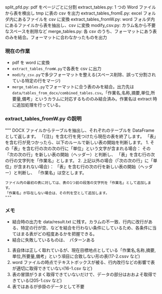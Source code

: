 split_pfd.py: pdf をページごとに分割
extract_tables.py: 1 つの Word ファイルから表を検出し tmp に表の csv を出力
extract_tables_fromE.py: excel フォルダ内にあるファイルを csv に変換
extract_tables_fromW.py: word フォルダ内にあるファイルから表を抽出し、csv に変換
modify_csv.py: カラム名から不要なスペースを削除など
merge_tables.py: 各 csv のうち、フォーマットにあう表のみを結合。フォーマットに合わなかったものを出力

### 現在の作業

- pdf を word に変換
- `extract_tables_fromW.py`で各表を csv に出力
- `modify_csv.py`で多少フォーマットを整える(スペース削除、誤って分割されている特定の行をマージ)
- `merge_tables.py`でフォーマットに合う表のみを結合。出力先は`data/tables_from_docx/combined_tables.csv`。「作業名,名称,摘要,単位,所要量,備考」というカラムに対応するもののみ結合済み。作業名は extract 時に追加処理を行っている。

### extract_tables_fromW.py の説明

"""
DOCX ファイルからテーブルを抽出し、それぞれのテーブルを DataFrame として返します。
「(注)」を含む行を見つけたら現在の表を終了します。
「表」を含む行が見つかったら、以下のルールで新しい表の開始を判断します。 1. その「表」を含む行の次の次の行に「単位」という文字が含まれる場合：
その「次の次の行」を新しい表の開始（ヘッダー）と判断し、
「表」を含む行の次の行の文字列を「作業名」とします。 2. 上記以外の場合（「次の次の行」に「単位」が含まれない場合）：
「表」を含む行の次の行を新しい表の開始（ヘッダー）と判断し、
「作業名」は空とします。

    ファイル内の最初の表に対しては、表の1つ前の段落の文字列を「作業名」として追加します。
    「作業名」が存在しない場合は、その列を空として追加します。
    """

### メモ

- 結合時の出力を data/result.txt に残す。カラムの不一致、行内に改行がある、特定の行が空、などを結合を行わない条件にしているため、各条件に当てはまる表がどの程度あるかを把握できる。
- 結合に失敗しているものは、　パターンある

1. 表自体は正しく取れているが、現在目標地点としている「作業名,名称,摘要,単位,所要量,備考」という項目に合致しない形の表(17-2.cssv など)
2. word ファイルの時点でテキストボックスが被る、行内改行などの影響で表が適切に取得できていない(16-1.csv など)
3. 表の冒頭がうまく取得できていないだけで、データの部分はおおよそ取得できている(205-1.csv など)
4. 表ではあるが歩掛のデータとして不要
